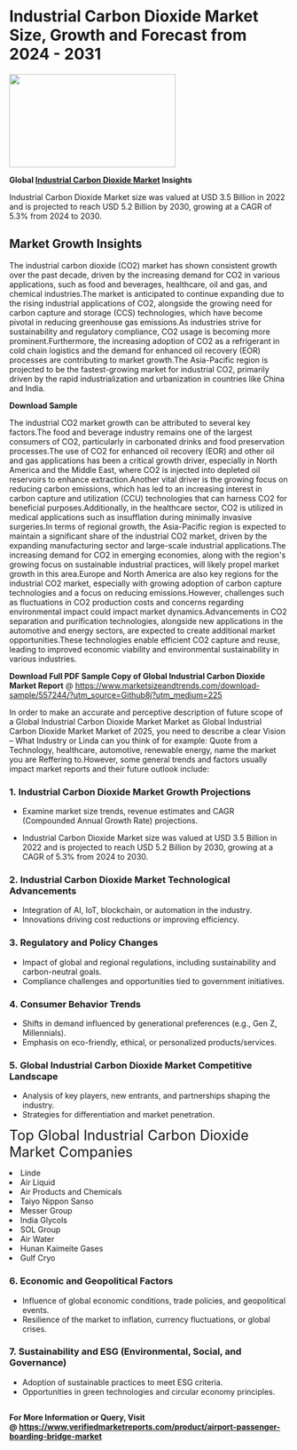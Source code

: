 <H1>Industrial Carbon Dioxide Market Size, Growth and Forecast from 2024 - 2031</H1><img class="aligncenter size-medium wp-image-584254" src="https://thirdeyenews.in/wp-content/uploads/2024/09/Global-Market-Research-300x168.jpeg" alt="" width="300" height="168" /><p><strong>Global&nbsp;<a href="https://www.marketsizeandtrends.com/download-sample/557244/?utm_source=Github8j?utm_medium=225">Industrial Carbon Dioxide Market</a> Insights</strong></p><p>Industrial Carbon Dioxide Market size was valued at USD 3.5 Billion in 2022 and is projected to reach USD 5.2 Billion by 2030, growing at a CAGR of 5.3% from 2024 to 2030.</p><p><h2>Market Growth Insights</h2> <p>The industrial carbon dioxide (CO2) market has shown consistent growth over the past decade, driven by the increasing demand for CO2 in various applications, such as food and beverages, healthcare, oil and gas, and chemical industries.The market is anticipated to continue expanding due to the rising industrial applications of CO2, alongside the growing need for carbon capture and storage (CCS) technologies, which have become pivotal in reducing greenhouse gas emissions.As industries strive for sustainability and regulatory compliance, CO2 usage is becoming more prominent.Furthermore, the increasing adoption of CO2 as a refrigerant in cold chain logistics and the demand for enhanced oil recovery (EOR) processes are contributing to market growth.The Asia-Pacific region is projected to be the fastest-growing market for industrial CO2, primarily driven by the rapid industrialization and urbanization in countries like China and India.</p> <p><strong>Download Sample</strong></p> <p>The industrial CO2 market growth can be attributed to several key factors.The food and beverage industry remains one of the largest consumers of CO2, particularly in carbonated drinks and food preservation processes.The use of CO2 for enhanced oil recovery (EOR) and other oil and gas applications has been a critical growth driver, especially in North America and the Middle East, where CO2 is injected into depleted oil reservoirs to enhance extraction.Another vital driver is the growing focus on reducing carbon emissions, which has led to an increasing interest in carbon capture and utilization (CCU) technologies that can harness CO2 for beneficial purposes.Additionally, in the healthcare sector, CO2 is utilized in medical applications such as insufflation during minimally invasive surgeries.In terms of regional growth, the Asia-Pacific region is expected to maintain a significant share of the industrial CO2 market, driven by the expanding manufacturing sector and large-scale industrial applications.The increasing demand for CO2 in emerging economies, along with the region's growing focus on sustainable industrial practices, will likely propel market growth in this area.Europe and North America are also key regions for the industrial CO2 market, especially with growing adoption of carbon capture technologies and a focus on reducing emissions.However, challenges such as fluctuations in CO2 production costs and concerns regarding environmental impact could impact market dynamics.Advancements in CO2 separation and purification technologies, alongside new applications in the automotive and energy sectors, are expected to create additional market opportunities.These technologies enable efficient CO2 capture and reuse, leading to improved economic viability and environmental sustainability in various industries.</p> <p><span class=""><strong>Download Full PDF Sample Copy of Global Industrial Carbon Dioxide Market Report</strong> @ <a href="https://www.marketsizeandtrends.com/download-sample/557244/?utm_source=Github8j?utm_medium=225" target="_blank">https://www.marketsizeandtrends.com/download-sample/557244/?utm_source=Github8j?utm_medium=225</a></span></p><p>In order to make an accurate and perceptive description of future scope of a Global&nbsp;Industrial Carbon Dioxide Market Market as Global&nbsp;Industrial Carbon Dioxide Market Market of 2025, you need to describe a clear Vision &ndash; What Industry or Linda can you think of for example: Quote from a Technology, healthcare, automotive, renewable energy, name the market you are Reffering to.However, some general trends and factors usually impact market reports and their future outlook include:</p><h3>1.&nbsp;<strong>Industrial Carbon Dioxide Market Growth Projections</strong></h3><ul><li>Examine market size trends, revenue estimates and CAGR (Compounded Annual Growth Rate) projections.</li><li><p>Industrial Carbon Dioxide Market size was valued at USD 3.5 Billion in 2022 and is projected to reach USD 5.2 Billion by 2030, growing at a CAGR of 5.3% from 2024 to 2030.</p></li></ul><h3>2.&nbsp;<strong>Industrial Carbon Dioxide Market Technological Advancements</strong></h3><ul><li>Integration of AI, IoT, blockchain, or automation in the industry.</li><li>Innovations driving cost reductions or improving efficiency.</li></ul><h3>3.&nbsp;<strong>Regulatory and Policy Changes</strong></h3><ul><li>Impact of global and regional regulations, including sustainability and carbon-neutral goals.</li><li>Compliance challenges and opportunities tied to government initiatives.</li></ul><h3>4.&nbsp;<strong>Consumer Behavior Trends</strong></h3><ul><li>Shifts in demand influenced by generational preferences (e.g., Gen Z, Millennials).</li><li>Emphasis on eco-friendly, ethical, or personalized products/services.</li></ul><h3>5.&nbsp;<strong>Global Industrial Carbon Dioxide Market Competitive Landscape</strong></h3><ul><li>Analysis of key players, new entrants, and partnerships shaping the industry.</li><li>Strategies for differentiation and market penetration.</li></ul><p data-pm-slice="1 1 []"><span style="color: inherit; font-family: inherit; font-size: 25px;">Top Global Industrial Carbon Dioxide Market Companies</span></p><div class="" data-test-id=""><p><li>Linde</li><li> Air Liquid</li><li> Air Products and Chemicals</li><li> Taiyo Nippon Sanso</li><li> Messer Group</li><li> India Glycols</li><li> SOL Group</li><li> Air Water</li><li> Hunan Kaimeite Gases</li><li> Gulf Cryo</li></p></div><h3>6.&nbsp;<strong>Economic and Geopolitical Factors</strong></h3><ul><li>Influence of global economic conditions, trade policies, and geopolitical events.</li><li>Resilience of the market to inflation, currency fluctuations, or global crises.</li></ul><h3>7.&nbsp;<strong>Sustainability and ESG (Environmental, Social, and Governance)</strong></h3><ul><li>Adoption of sustainable practices to meet ESG criteria.</li><li>Opportunities in green technologies and circular economy principles.</li></ul><h2><strong style="font-size: 14px;">For More Information or Query, Visit @&nbsp;</strong><a style="background-color: #ffffff; font-size: 14px;" href="https://www.marketsizeandtrends.com/report/industrial-carbon-dioxide-market/" target="_blank">https://www.verifiedmarketreports.com/product/airport-passenger-boarding-bridge-market</a></h2>